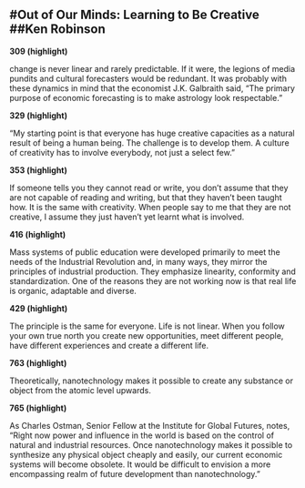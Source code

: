 #Out of Our Minds: Learning to Be Creative
##Ken Robinson
-----------------------------

**309 (highlight)**

change is never linear and rarely predictable. If it were, the legions of media pundits and cultural forecasters would be redundant. It was probably with these dynamics in mind that the economist J.K. Galbraith said, “The primary purpose of economic forecasting is to make astrology look respectable.”


**329 (highlight)**

“My starting point is that everyone has huge creative capacities as a natural result of being a human being. The challenge is to develop them. A culture of creativity has to involve everybody, not just a select few.”


**353 (highlight)**

If someone tells you they cannot read or write, you don’t assume that they are not capable of reading and writing, but that they haven’t been taught how. It is the same with creativity. When people say to me that they are not creative, I assume they just haven’t yet learnt what is involved.


**416 (highlight)**

Mass systems of public education were developed primarily to meet the needs of the Industrial Revolution and, in many ways, they mirror the principles of industrial production. They emphasize linearity, conformity and standardization. One of the reasons they are not working now is that real life is organic, adaptable and diverse.


**429 (highlight)**

The principle is the same for everyone. Life is not linear. When you follow your own true north you create new opportunities, meet different people, have different experiences and create a different life.


**763 (highlight)**

Theoretically, nanotechnology makes it possible to create any substance or object from the atomic level upwards.


**765 (highlight)**

As Charles Ostman, Senior Fellow at the Institute for Global Futures, notes, “Right now power and influence in the world is based on the control of natural and industrial resources. Once nanotechnology makes it possible to synthesize any physical object cheaply and easily, our current economic systems will become obsolete. It would be difficult to envision a more encompassing realm of future development than nanotechnology.”


